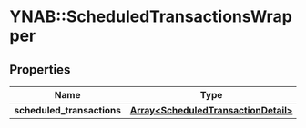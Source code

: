 # YNAB::ScheduledTransactionsWrapper

## Properties
Name | Type | Description | Notes
------------ | ------------- | ------------- | -------------
**scheduled_transactions** | [**Array&lt;ScheduledTransactionDetail&gt;**](ScheduledTransactionDetail.md) |  | 


